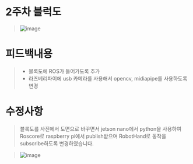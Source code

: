 # 2주차 블럭도
> ![image](https://user-images.githubusercontent.com/103232858/173008988-e92ca7eb-7532-42db-b3a9-a07a52a2e95a.png)

# 피드백내용
> - 블록도에 ROS가 들어가도록 추가
> - 라즈베리파이에 usb 카메라를 사용해서 opencv, midiapipe를 사용하도록 변경

# 수정사항
> 블록도를 사진에서 도면으로 바꾸면서 jetson nano에서 python을 사용하여 Roscore로 raspberry pi에서 publish받으며 RobotHand로 동작을 subscribe하도록 변경하였습니다.

> ![image](https://user-images.githubusercontent.com/103561996/173182206-4f79ef1f-371e-4bb8-a9f5-c8fce43e19ae.png)
